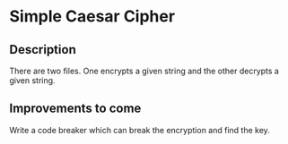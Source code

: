 # Simple Caesar Cipher
## Description
There are two files. One encrypts a given string and the other decrypts a given
string.

## Improvements to come
Write a code breaker which can break the encryption and find the key.
